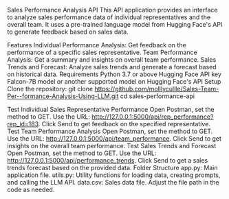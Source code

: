 Sales Performance Analysis API
This API application provides an interface to analyze sales performance data of individual representatives and the overall team. It uses a pre-trained language model from Hugging Face's API to generate feedback based on sales data.

Features
Individual Performance Analysis: Get feedback on the performance of a specific sales representative.
Team Performance Analysis: Get a summary and insights on overall team performance.
Sales Trends and Forecast: Analyze sales trends and generate a forecast based on historical data.
Requirements
Python 3.7 or above
Hugging Face API key
Falcon-7B model or another supported model on Hugging Face's API
Setup
Clone the repository:
git clone https://github.com/molllycullle/Sales-Team-Per--formance-Analysis-Using-LLM.git
cd sales-performance-api


Test Individual Sales Representative Performance Open Postman, set the method to GET. Use the URL: http://127.0.0.1:5000/api/rep_performance?rep_id=183. Click Send to get feedback on the specified representative. Test Team Performance Analysis Open Postman, set the method to GET. Use the URL: http://127.0.0.1:5000/api/team_performance. Click Send to get insights on the overall team performance. Test Sales Trends and Forecast Open Postman, set the method to GET. Use the URL: http://127.0.0.1:5000/api/performance_trends. Click Send to get a sales trends forecast based on the provided data. Folder Structure app.py: Main application file. utils.py: Utility functions for loading data, creating prompts, and calling the LLM API. data.csv: Sales data file. Adjust the file path in the code as needed.
